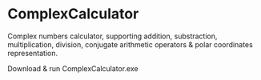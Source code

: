 # ComplexCalculator
Complex numbers calculator, supporting addition, substraction, multiplication, division, conjugate arithmetic operators & polar coordinates representation.

Download & run ComplexCalculator.exe


